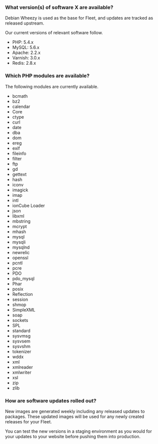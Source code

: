 ### What version(s) of software X are available?

Debian Wheezy is used as the base for Fleet, and updates are tracked as released upstream.

Our current versions of relevant software follow.

 - PHP: 5.4.x
 - MySQL: 5.6.x
 - Apache: 2.2.x
 - Varnish: 3.0.x
 - Redis: 2.8.x

### Which PHP modules are available?

The following modules are currently available.

 - bcmath
 - bz2
 - calendar
 - Core
 - ctype
 - curl
 - date
 - dba
 - dom
 - ereg
 - exif
 - fileinfo
 - filter
 - ftp
 - gd
 - gettext
 - hash
 - iconv
 - imagick
 - imap
 - intl
 - ionCube Loader
 - json
 - libxml
 - mbstring
 - mcrypt
 - mhash
 - mysql
 - mysqli
 - mysqlnd
 - newrelic
 - openssl
 - pcntl
 - pcre
 - PDO
 - pdo_mysql
 - Phar
 - posix
 - Reflection
 - session
 - shmop
 - SimpleXML
 - soap
 - sockets
 - SPL
 - standard
 - sysvmsg
 - sysvsem
 - sysvshm
 - tokenizer
 - wddx
 - xml
 - xmlreader
 - xmlwriter
 - xsl
 - zip
 - zlib


### How are software updates rolled out?

New images are generated weekly including any released updates to packages. These
updated images will be used for any newly created releases for your Fleet.

You can test the new versions in a staging environment as you would for your updates to
your website before pushing them into production.
